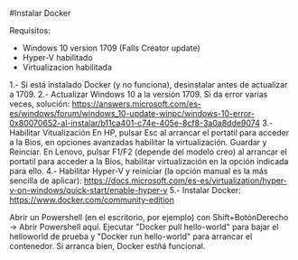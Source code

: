 #Instalar Docker

Requisitos:
* Windows 10 version 1709 (Falls Creator update)
* Hyper-V habilitado
* Virtualizacion habilitada

1.- Si está instalado Docker (y no funciona), desinstalar antes de actualizar a 1709.
2.- Actualizar Windows 10 a la versión 1709. Si da error varias veces, solución:
https://answers.microsoft.com/es-es/windows/forum/windows_10-update-winpc/windows-10-error-0x80070652-al-instalar/b11ca401-c74e-405e-8cf8-3a0a8dde9074
3.- Habilitar Vitualización
       	En HP, pulsar Esc al arrancar el portatil para acceder a la Bios, en opciones avanzadas habilitar la virtualización. Guardar y Reinciar.
	En Lenovo, pulsar F1/F2 (depende del modelo creo) al arrancar el portatil para acceder a la Bios, habilitar virtualización en la opción indicada para ello.
4.- Habilitar Hyper-V y reiniciar (la opción manual es la más sencilla de aplicar):
https://docs.microsoft.com/es-es/virtualization/hyper-v-on-windows/quick-start/enable-hyper-v
5.- Instalar Docker: https://www.docker.com/community-edition 

Abrir un Powershell (en el escritorio, por ejemplo) con Shift+BotónDerecho -> Abrir Powershell aquí. Ejecutar "Docker pull hello-world" para bajar el helloworld de prueba y "Docker run hello-world" para arrancar el contenedor. Si arranca bien, Docker estñá funcional.